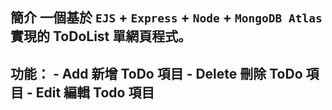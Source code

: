 ## 簡介 一個基於 `EJS` + `Express` + `Node` + `MongoDB Atlas` 實現的 ToDoList 單網頁程式。

## 功能： - Add 新增 ToDo 項目 - Delete 刪除 ToDo 項目 - Edit 編輯 Todo 項目
